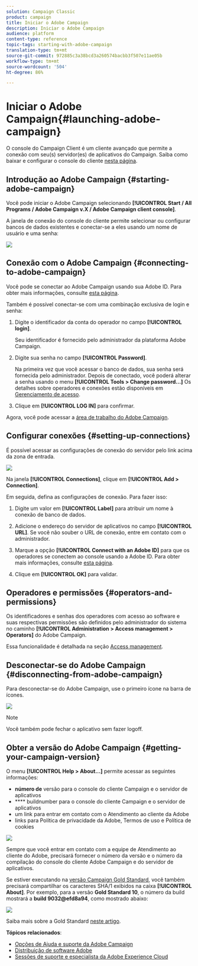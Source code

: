 ```yaml
---
solution: Campaign Classic
product: campaign
title: Iniciar o Adobe Campaign
description: Iniciar o Adobe Campaign
audience: platform
content-type: reference
topic-tags: starting-with-adobe-campaign
translation-type: tm+mt
source-git-commit: 972885c3a38bcd3a260574bacbb3f507e11ae05b
workflow-type: tm+mt
source-wordcount: '504'
ht-degree: 86%

---
```



# Iniciar o Adobe Campaign{#launching-adobe-campaign}

O console do Campaign Client é um cliente avançado que permite a conexão com seu(s) servidor(es) de aplicativos do Campaign. Saiba como baixar e configurar o console do cliente [nesta página](../../installation/using/installing-the-client-console.md).

## Introdução ao Adobe Campaign {#starting-adobe-campaign}

Você pode iniciar o Adobe Campaign selecionando **[!UICONTROL Start / All Programs / Adobe Campaign v.X / Adobe Campaign client console]**.

A janela de conexão do console do cliente permite selecionar ou configurar bancos de dados existentes e conectar-se a eles usando um nome de usuário e uma senha:

![](assets/acc-logon.png)

## Conexão com o Adobe Campaign {#connecting-to-adobe-campaign}

Você pode se conectar ao Adobe Campaign usando sua Adobe ID. Para obter mais informações, consulte [esta página](../../integrations/using/about-adobe-id.md).

Também é possível conectar-se com uma combinação exclusiva de login e senha:

1. Digite o identificador da conta do operador no campo **[!UICONTROL login]**.

   Seu identificador é fornecido pelo administrador da plataforma Adobe Campaign.

1. Digite sua senha no campo **[!UICONTROL Password]**.

   Na primeira vez que você acessar o banco de dados, sua senha será fornecida pelo administrador. Depois de conectado, você poderá alterar a senha usando o menu **[!UICONTROL Tools > Change password...]** Os detalhes sobre operadores e conexões estão disponíveis em [Gerenciamento de acesso](../../platform/using/access-management.md).

1. Clique em **[!UICONTROL LOG IN]** para confirmar.

Agora, você pode acessar a [área de trabalho do Adobe Campaign](../../platform/using/adobe-campaign-workspace.md).

## Configurar conexões {#setting-up-connections}

É possível acessar as configurações de conexão do servidor pelo link acima da zona de entrada.

![](assets/s_ncs_user_connections_management.png)

Na janela **[!UICONTROL Connections]**, clique em **[!UICONTROL Add > Connection]**.

Em seguida, defina as configurações de conexão. Para fazer isso:

1. Digite um valor em **[!UICONTROL Label]** para atribuir um nome à conexão de banco de dados.

1. Adicione o endereço do servidor de aplicativos no campo **[!UICONTROL URL]**. Se você não souber o URL de conexão, entre em contato com o administrador.

1. Marque a opção **[!UICONTROL Connect with an Adobe ID]** para que os operadores se conectem ao console usando a Adobe ID. Para obter mais informações, consulte [esta página](../../integrations/using/about-adobe-id.md).

1. Clique em **[!UICONTROL OK]** para validar.

## Operadores e permissões {#operators-and-permissions}

Os identificadores e senhas dos operadores com acesso ao software e suas respectivas permissões são definidos pelo administrador do sistema no caminho **[!UICONTROL Administration > Access management > Operators]** do Adobe Campaign.

Essa funcionalidade é detalhada na seção [Access management](../../platform/using/access-management.md).

## Desconectar-se do Adobe Campaign {#disconnecting-from-adobe-campaign}

Para desconectar-se do Adobe Campaign, use o primeiro ícone na barra de ícones.

![](assets/s_ncs_user_deconnexion.png)

>[!NOTE]
>
>Você também pode fechar o aplicativo sem fazer logoff.

## Obter a versão do Adobe Campaign {#getting-your-campaign-version}

O menu **[!UICONTROL Help > About...]** permite acessar as seguintes informações:

* **número de** versão para o console do cliente Campaign e o servidor de aplicativos
* **** buildnumber para o console do cliente Campaign e o servidor de aplicativos
* um link para entrar em contato com o Atendimento ao cliente da Adobe
* links para Política de privacidade da Adobe, Termos de uso e Política de cookies

![](assets/about-acc.png)

Sempre que você entrar em contato com a equipe de Atendimento ao cliente do Adobe, precisará fornecer o número da versão e o número da compilação do console do cliente Adobe Campaign e do servidor de aplicativos.

Se estiver executando na [versão Campaign Gold Standard](../../rn/using/gold-standard.md), você também precisará compartilhar os caracteres SHA/1 exibidos na caixa **[!UICONTROL About]**. Por exemplo, para a versão **Gold Standard 10**, o número da build mostrará a **build 9032@efd8a94**, como mostrado abaixo:

![](assets/about-acc-gs.png)

Saiba mais sobre a Gold Standard [neste artigo](https://helpx.adobe.com/br/campaign/kb/gold-standard.html).

**Tópicos relacionados**:

* [Opções de Ajuda e suporte da Adobe Campaign](https://helpx.adobe.com/br/campaign/kb/ac-support.html#acc-support)
* [Distribuição de software Adobe](https://docs.adobe.com/content/help/pt-BR/experience-cloud/software-distribution/home.html)
* [Sessões de suporte e especialista da Adobe Experience Cloud](https://helpx.adobe.com/br/enterprise/admin-guide.html/enterprise/using/support-for-experience-cloud.ug.html)
